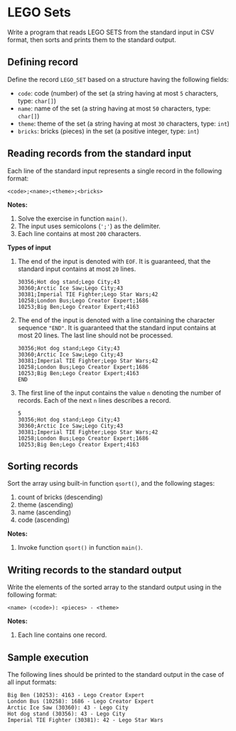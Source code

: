 # LEGO Sets

Write a program that reads LEGO SETS from the standard input in CSV format, then sorts and prints them to the standard output.

## Defining record

Define the record `LEGO_SET` based on a structure having the following fields:

* `code`: code (number) of the set (a string having at most `5` characters, type: `char[]`)
* `name`: name of the set (a string having at most `50` characters, type: `char[]`)
* `theme`: theme of the set (a string having at most `30` characters, type: `int`)
* `bricks`: bricks (pieces) in the set (a positive integer, type: `int`)


## Reading records from the standard input

Each line of the standard input represents a single record in the following format:

```
<code>;<name>;<theme>;<bricks>
```

**Notes:**

1. Solve the exercise in function `main()`.
4. The input uses semicolons (`';'`) as the delimiter.
5. Each line contains at most `200` characters.

**Types of input**

1. The end of the input is denoted with `EOF`. It is guaranteed, that the standard input contains at most `20` lines.

    ```
    30356;Hot dog stand;Lego City;43
    30360;Arctic Ice Saw;Lego City;43
    30381;Imperial TIE Fighter;Lego Star Wars;42
    10258;London Bus;Lego Creator Expert;1686
    10253;Big Ben;Lego Creator Expert;4163
    ```

2. The end of the input is denoted with a line containing the character sequence `"END"`. It is guaranteed that the standard input contains at most 20 lines. The last line should not be processed.

    ```
    30356;Hot dog stand;Lego City;43
    30360;Arctic Ice Saw;Lego City;43
    30381;Imperial TIE Fighter;Lego Star Wars;42
    10258;London Bus;Lego Creator Expert;1686
    10253;Big Ben;Lego Creator Expert;4163
    END
    ```

3. The first line of the input contains the value `n` denoting the number of records. Each of the next `n` lines describes a record.

    ```
    5
    30356;Hot dog stand;Lego City;43
    30360;Arctic Ice Saw;Lego City;43
    30381;Imperial TIE Fighter;Lego Star Wars;42
    10258;London Bus;Lego Creator Expert;1686
    10253;Big Ben;Lego Creator Expert;4163
    ```

## Sorting records

Sort the array using built-in function `qsort()`, and the following stages:

1. count of bricks (descending)
1. theme (ascending)
1. name (ascending)
1. code (ascending)

**Notes:**

1. Invoke function `qsort()` in function `main()`.

## Writing records to the standard output

Write the elements of the sorted array to the standard output using in the following format:

```
<name> (<code>): <pieces> - <theme>
```

**Notes:**

1. Each line contains one record.

## Sample execution

The following lines should be printed to the standard output in the case of all input formats:

```
Big Ben (10253): 4163 - Lego Creator Expert
London Bus (10258): 1686 - Lego Creator Expert
Arctic Ice Saw (30360): 43 - Lego City
Hot dog stand (30356): 43 - Lego City
Imperial TIE Fighter (30381): 42 - Lego Star Wars
```